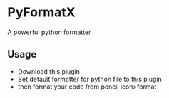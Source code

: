 # PyFormatX

A powerful python formatter

## Usage
- Download this plugin
- Set default formatter for python file to this plugin
- then format your code from pencil icon>format